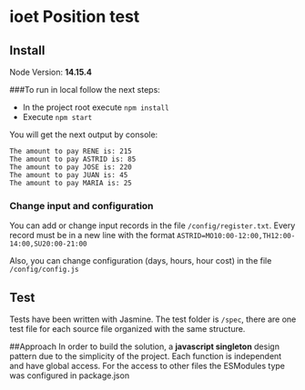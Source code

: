 # ioet Position test
## Install
Node Version: **14.15.4**

###To run in local follow the next steps:

- In the project root execute `npm install`
- Execute `npm start`

You will get the next output by console:

````
The amount to pay RENE is: 215
The amount to pay ASTRID is: 85
The amount to pay JOSE is: 220
The amount to pay JUAN is: 45
The amount to pay MARIA is: 25
````

### Change input and configuration

You can add or change input records in the file `/config/register.txt`. Every record must be in a new line with the format `ASTRID=MO10:00-12:00,TH12:00-14:00,SU20:00-21:00`

Also, you can change configuration (days, hours, hour cost) in the file `/config/config.js`

## Test
Tests have been written with Jasmine. The test folder is `/spec`, there are one test file for each source file organized with the same structure.

##Approach
In order to build the solution, a **javascript singleton** design pattern due to the simplicity of the project. Each function is independent and have global access. For the access to other files the ESModules type was configured in package.json



